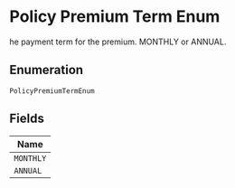 
# Policy Premium Term Enum

he payment term for the premium. MONTHLY or ANNUAL.

## Enumeration

`PolicyPremiumTermEnum`

## Fields

| Name |
|  --- |
| `MONTHLY` |
| `ANNUAL` |


